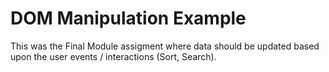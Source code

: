 # DOM Manipulation Example
This was the Final Module assigment where data should be updated based upon the user events / interactions (Sort, Search).
